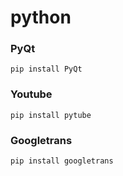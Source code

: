 # python

### PyQt
```
pip install PyQt
```
### Youtube
```
pip install pytube
```

### Googletrans
```
pip install googletrans
```

